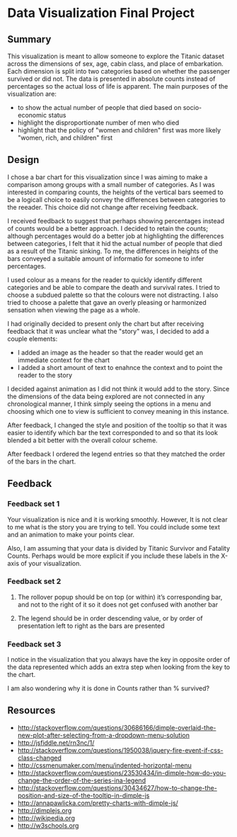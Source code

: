 # Data Visualization Final Project

## Summary
This visualization is meant to allow someone to explore the Titanic dataset across the dimensions of sex, age, cabin class, and place of embarkation. Each dimension is split into two categories based on whether the passenger survived or did not. The data is presented in absolute counts instead of percentages so the actual loss of life is apparent. The main purposes of the visualization are: 
- to show the actual number of people that died based on socio-economic status
- highlight the disproportionate number of men who died
- highlight that the policy of "women and children" first was more likely "women, rich, and children" first

## Design
I chose a bar chart for this visualization since I was aiming to make a comparison among groups with a small number of categories. As I was interested in comparing counts, the heights of the vertical bars seemed to be a logicall choice to easily convey the differences between categories to the reeader. This choice did not change after receiving feedback. 

I received feedback to suggest that perhaps showing percentages instead of counts would be a better approach. I decided to retain the counts; although percentages would do a better job at highlighting the differences between categories, I felt that it hid the actual number of people that died as a result of the Titanic sinking. To me, the differences in heights of the bars conveyed a suitable amount of informatio for someone to infer percentages. 

I used colour as a means for the reader to quickly identify different categories and be able to compare the death and survival rates. I tried to choose a subdued palette so that the colours were not distracting. I also tried to choose a palette that gave an overly pleasing or harmonized sensation when viewing the page as a whole. 

I had originally decided to present only the chart but after receiving feedback that it was unclear what the "story" was, I decided to add a couple elements:
- I added an image as the header so that the reader would get an immediate context for the chart
- I added a short amount of text to enahnce the context and to point the reader to the story

I decided against animation as I did not think it would add to the story. Since the dimensions of the data being explored are not connected in any chronological manner, I think simply seeing the options in a menu and choosing which one to view is sufficient to convey meaning in this instance. 

After feedback, I changed the style and position of the tooltip so that it was easier to identify which bar the text corresponded to and so that its look blended a bit better with the overall colour scheme. 

After feedback I ordered the legend entries so that they matched the order of the bars in the chart. 

## Feedback
### Feedback set 1
Your visualization is nice and it is working smoothly. However, It is not clear to me what is the story you are trying to tell. You could include some text and an animation to make your points clear.

Also, I am assuming that your data is divided by Titanic Survivor and Fatality Counts. Perhaps would be more explicit if you include these labels in the X-axis of your visualization.

### Feedback set 2
1) The rollover popup should be on top (or within) it’s corresponding bar, and not to the right of it so it does not get confused with another bar

2) The legend should be in order descending value, or by order of presentation left to right as the bars are presented

### Feedback set 3

I notice in the visualization that you always have the key in opposite order of the data represented which adds an extra step when looking from the key to the chart. 

I am also wondering why it is done in Counts rather than % survived?  

## Resources
- http://stackoverflow.com/questions/30686166/dimple-overlaid-the-new-plot-after-selecting-from-a-dropdown-menu-solution
- http://jsfiddle.net/rn3nc/1/
- http://stackoverflow.com/questions/1950038/jquery-fire-event-if-css-class-changed
- http://cssmenumaker.com/menu/indented-horizontal-menu
- http://stackoverflow.com/questions/23530434/in-dimple-how-do-you-change-the-order-of-the-series-ina-legend
- http://stackoverflow.com/questions/30434627/how-to-change-the-position-and-size-of-the-tooltip-in-dimple-js
- http://annapawlicka.com/pretty-charts-with-dimple-js/
- http://dimplejs.org
- http://wikipedia.org
- http://w3schools.org


